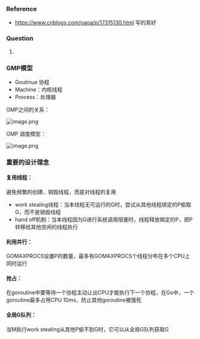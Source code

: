 
### Reference
- https://www.cnblogs.com/oaoa/p/17315130.html  写的真好

### Question
1. 

### GMP模型
- Goutinue 协程
- Machine：内核线程
- Process：处理器


GMP之间的关系：

![image.png](https://happychan.oss-cn-shenzhen.aliyuncs.com/picgo/20250223221851.png)

GMP 调度模型：

![image.png](https://happychan.oss-cn-shenzhen.aliyuncs.com/picgo/20250223221929.png)

### 重要的设计理念

#### 复用线程：

避免频繁的创建、销毁线程，而是对线程的复用

- work stealing线程：当本线程无可运行的G时，尝试从其他线程绑定的P偷取G，而不是销毁线程
- hand off机制：当本线程因为G进行系统调用阻塞时，线程释放绑定的P，把P转移给其他空闲的线程执行

#### 利用并行：

GOMAXPROCS设置P的数量，最多有GOMAXPROCS个线程分布在多个CPU上同时运行

#### 抢占：

在goroutine中要等待一个协程主动让出CPU才能执行下一个协程，在Go中，一个goroutine最多占用CPU 10ms，防止其他goroutine被饿死

#### 全局G队列：

当M执行work stealing从其他P偷不到G时，它可以从全局G队列获取G